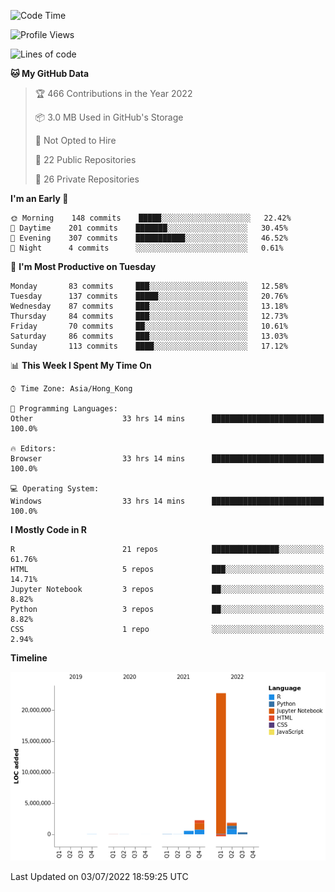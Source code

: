 

<!--**wt12318/wt12318** is a ✨ _special_ ✨ repository because its `README.md` (this file) appears on your GitHub profile.-->

<!--START_SECTION:waka-->
![Code Time](http://img.shields.io/badge/Code%20Time-414%20hrs%2034%20mins-blue)

![Profile Views](http://img.shields.io/badge/Profile%20Views-10-blue)

![Lines of code](https://img.shields.io/badge/From%20Hello%20World%20I%27ve%20Written-27%20Million%20lines%20of%20code-blue)

**🐱 My GitHub Data** 

> 🏆 466 Contributions in the Year 2022
 > 
> 📦 3.0 MB Used in GitHub's Storage 
 > 
> 🚫 Not Opted to Hire
 > 
> 📜 22 Public Repositories 
 > 
> 🔑 26 Private Repositories  
 > 
**I'm an Early 🐤** 

```text
🌞 Morning    148 commits    █████░░░░░░░░░░░░░░░░░░░░   22.42% 
🌆 Daytime    201 commits    ███████░░░░░░░░░░░░░░░░░░   30.45% 
🌃 Evening    307 commits    ███████████░░░░░░░░░░░░░░   46.52% 
🌙 Night      4 commits      ░░░░░░░░░░░░░░░░░░░░░░░░░   0.61%

```
📅 **I'm Most Productive on Tuesday** 

```text
Monday       83 commits     ███░░░░░░░░░░░░░░░░░░░░░░   12.58% 
Tuesday      137 commits    █████░░░░░░░░░░░░░░░░░░░░   20.76% 
Wednesday    87 commits     ███░░░░░░░░░░░░░░░░░░░░░░   13.18% 
Thursday     84 commits     ███░░░░░░░░░░░░░░░░░░░░░░   12.73% 
Friday       70 commits     ██░░░░░░░░░░░░░░░░░░░░░░░   10.61% 
Saturday     86 commits     ███░░░░░░░░░░░░░░░░░░░░░░   13.03% 
Sunday       113 commits    ████░░░░░░░░░░░░░░░░░░░░░   17.12%

```


📊 **This Week I Spent My Time On** 

```text
⌚︎ Time Zone: Asia/Hong_Kong

💬 Programming Languages: 
Other                    33 hrs 14 mins      █████████████████████████   100.0%

🔥 Editors: 
Browser                  33 hrs 14 mins      █████████████████████████   100.0%

💻 Operating System: 
Windows                  33 hrs 14 mins      █████████████████████████   100.0%

```

**I Mostly Code in R** 

```text
R                        21 repos            ███████████████░░░░░░░░░░   61.76% 
HTML                     5 repos             ███░░░░░░░░░░░░░░░░░░░░░░   14.71% 
Jupyter Notebook         3 repos             ██░░░░░░░░░░░░░░░░░░░░░░░   8.82% 
Python                   3 repos             ██░░░░░░░░░░░░░░░░░░░░░░░   8.82% 
CSS                      1 repo              ░░░░░░░░░░░░░░░░░░░░░░░░░   2.94%

```


**Timeline**

![Chart not found](https://raw.githubusercontent.com/wt12318/wt12318/main/charts/bar_graph.png) 


 Last Updated on 03/07/2022 18:59:25 UTC
<!--END_SECTION:waka-->


